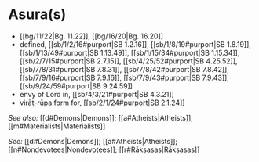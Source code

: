 # Asura(s)

*  [[bg/11/22|Bg. 11.22]], [[bg/16/20|Bg. 16.20]]
* defined, [[sb/1/2/16#purport|SB 1.2.16]], [[sb/1/8/19#purport|SB 1.8.19]], [[sb/1/13/49#purport|SB 1.13.49]], [[sb/1/15/34#purport|SB 1.15.34]], [[sb/2/7/15#purport|SB 2.7.15]], [[sb/4/25/52#purport|SB 4.25.52]], [[sb/7/8/31#purport|SB 7.8.31]], [[sb/7/8/42#purport|SB 7.8.42]], [[sb/7/9/16#purport|SB 7.9.16]], [[sb/7/9/43#purport|SB 7.9.43]], [[sb/9/24/59#purport|SB 9.24.59]]
* envy of Lord in, [[sb/4/3/21#purport|SB 4.3.21]]
* virāṭ-rūpa form for, [[sb/2/1/24#purport|SB 2.1.24]]

*See also:* [[d#Demons|Demons]]; [[a#Atheists|Atheists]]; [[m#Materialists|Materialists]]

*See:* [[d#Demons|Demons]]; [[a#Atheists|Atheists]]; [[n#Nondevotees|Nondevotees]]; [[r#Rākṣasas|Rākṣasas]]
